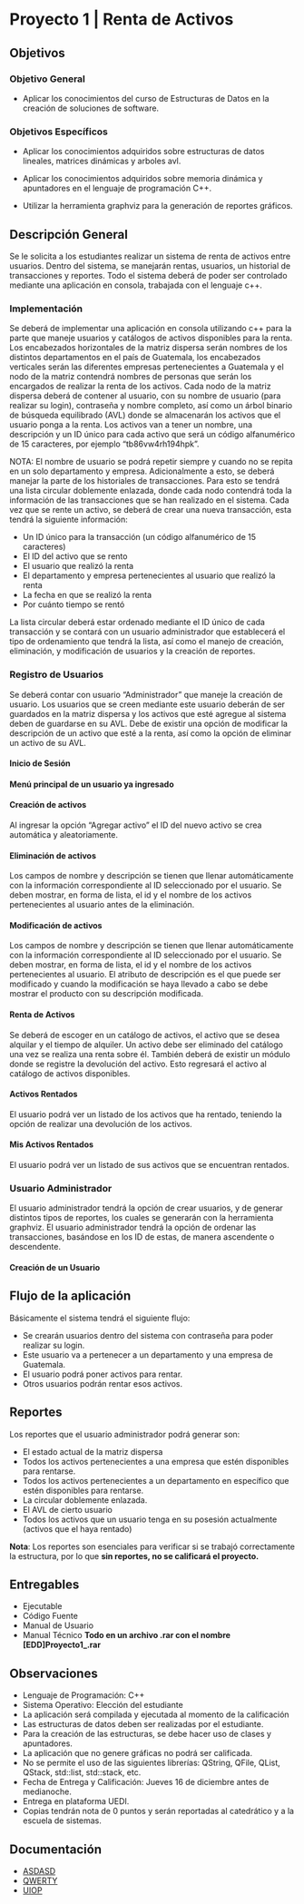 # Proyecto 1 | Renta de Activos

## Objetivos

### Objetivo General
- Aplicar los conocimientos del curso de Estructuras de Datos en la creación de soluciones de software.

### Objetivos Específicos
- Aplicar los conocimientos adquiridos sobre estructuras de datos lineales, matrices dinámicas y arboles avl.

- Aplicar los conocimientos adquiridos sobre memoria dinámica y apuntadores en el lenguaje de programación C++.

- Utilizar la herramienta graphviz para la generación de reportes gráficos.

## Descripción General
Se le solicita a los estudiantes realizar un sistema de renta de activos entre usuarios. Dentro del sistema, se manejarán rentas, usuarios, un historial de transacciones y reportes. Todo el sistema deberá de poder ser controlado mediante una aplicación en consola, trabajada con el lenguaje c++.

### Implementación

Se deberá de implementar una aplicación en consola utilizando c++ para la parte que maneje usuarios y catálogos de activos disponibles para la renta. Los encabezados horizontales de la matriz dispersa serán nombres de los distintos departamentos en el país de Guatemala, los encabezados verticales serán las diferentes empresas pertenecientes a Guatemala y el nodo de la matriz contendrá nombres de personas que serán los encargados de realizar la renta de los activos. Cada nodo de la matriz dispersa deberá de contener al usuario, con su nombre de usuario (para realizar su login), contraseña y nombre completo, así como un árbol binario de búsqueda equilibrado (AVL) donde se almacenarán los activos que el usuario ponga a la renta. Los activos van a tener un nombre, una descripción y un ID único para cada activo que será un código alfanumérico de 15 caracteres, por ejemplo “tb86vw4rh194hpk”.

NOTA: El nombre de usuario se podrá repetir siempre y cuando no se repita en un solo departamento y empresa.
Adicionalmente a esto, se deberá manejar la parte de los historiales de transacciones. Para esto se tendrá una lista circular doblemente enlazada, donde cada nodo contendrá toda la información de las transacciones que se han realizado en el sistema. Cada vez que se rente un activo, se deberá de crear una nueva transacción, esta tendrá la siguiente información:

- Un ID único para la transacción (un código alfanumérico de 15 caracteres)
- El ID del activo que se rento
- El usuario que realizó la renta
- El departamento y empresa pertenecientes al usuario que realizó la renta
- La fecha en que se realizó la renta
- Por cuánto tiempo se rentó

La lista circular deberá estar ordenado mediante el ID único de cada transacción y se contará con un usuario administrador que establecerá el tipo de ordenamiento que tendrá la lista, así como el manejo de creación, eliminación, y modificación de usuarios y la creación de reportes.

### Registro de Usuarios
Se deberá contar con usuario “Administrador” que maneje la creación de usuario. Los usuarios que se creen mediante este usuario deberán de ser guardados en la matriz dispersa y los activos que esté agregue al sistema deben de guardarse en su AVL.
Debe de existir una opción de modificar la descripción de un activo que esté a la renta, así como la opción de eliminar un activo de su AVL.

#### Inicio de Sesión
#### Menú principal de un usuario ya ingresado
#### Creación de activos
Al ingresar la opción “Agregar activo” el ID del nuevo activo se crea automática y aleatoriamente.
#### Eliminación de activos
 Los campos de nombre y descripción se tienen que llenar automáticamente con la información correspondiente al ID seleccionado por el usuario. Se deben mostrar, en forma de lista, el id y el nombre de los activos pertenecientes al usuario antes de la eliminación.
#### Modificación de activos
Los campos de nombre y descripción se tienen que llenar automáticamente con la información correspondiente al ID seleccionado por el usuario. Se deben mostrar, en forma de lista, el id y el nombre de los activos pertenecientes al usuario.
El atributo de descripción es el que puede ser modificado y cuando la modificación se haya llevado a cabo se debe mostrar el producto con su descripción modificada.
#### Renta de Activos
Se deberá de escoger en un catálogo de activos, el activo que se desea alquilar y el tiempo de alquiler. Un activo debe ser eliminado del catálogo una vez se realiza una renta sobre él.
También deberá de existir un módulo donde se registre la devolución del activo. Esto regresará el activo al catálogo de activos disponibles.
#### Activos Rentados
El usuario podrá ver un listado de los activos que ha rentado, teniendo la opción de realizar una devolución de los activos.
#### Mis Activos Rentados
El usuario podrá ver un listado de sus activos que se encuentran rentados.

### Usuario Administrador
El usuario administrador tendrá la opción de crear usuarios, y de generar distintos tipos de reportes, los cuales se generarán con la herramienta graphviz.
El usuario administrador tendrá la opción de ordenar las transacciones, basándose en los ID de estas, de manera ascendente o descendente.
#### Creación de un Usuario

## Flujo de la aplicación
Básicamente el sistema tendrá el siguiente flujo:
- Se crearán usuarios dentro del sistema con contraseña para poder realizar su login.
- Este usuario va a pertenecer a un departamento y una empresa de Guatemala.
- El usuario podrá poner activos para rentar.
- Otros usuarios podrán rentar esos activos.

## Reportes
Los reportes que el usuario administrador podrá generar son:
- El estado actual de la matriz dispersa
- Todos los activos pertenecientes a una empresa que estén disponibles para rentarse.
- Todos los activos pertenecientes a un departamento en específico que estén disponibles para rentarse.
- La circular doblemente enlazada.
- El AVL de cierto usuario
- Todos los activos que un usuario tenga en su posesión actualmente (activos que el haya rentado)

**Nota**: Los reportes son esenciales para verificar si se trabajó correctamente la estructura, por lo que **sin reportes, no se calificará el proyecto.**

## Entregables
- Ejecutable
- Código Fuente
- Manual de Usuario
- Manual Técnico
**Todo en un archivo .rar con el nombre [EDD]Proyecto1_<carnet>.rar**

## Observaciones
- Lenguaje de Programación: C++
- Sistema Operativo: Elección del estudiante
- La aplicación será compilada y ejecutada al momento de la calificación
- Las estructuras de datos deben ser realizadas por el estudiante.
- Para la creación de las estructuras, se debe hacer uso de clases y apuntadores.
- La aplicación que no genere gráficas no podrá ser calificada.
- No se permite el uso de las siguientes librerías: QString, QFile, QList, QStack, std::list, std::stack, etc.
- Fecha de Entrega y Calificación: Jueves 16 de diciembre antes de medianoche.
- Entrega en plataforma UEDI.
- Copias tendrán nota de 0 puntos y serán reportadas al catedrático y a la escuela de sistemas.
## Documentación

- [ASDASD](https://linktodocumentation)
- [QWERTY](https://linktodocumentation)
- [UIOP](https://linktodocumentation)

